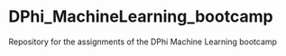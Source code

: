 # DPhi_MachineLearning_bootcamp
Repository for the assignments of the DPhi Machine Learning bootcamp 
